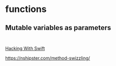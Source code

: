 # functions



## Mutable variables as parameters

```swift



```
[Hacking With Swift](https://www.hackingwithswift.com/sixty/5/10/inout-parameters)


https://nshipster.com/method-swizzling/